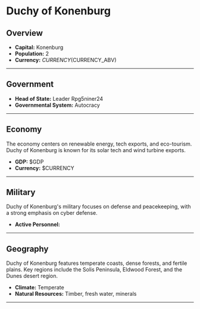 # Duchy of Konenburg

## Overview

- **Capital:** Konenburg
- **Population:** 2
- **Currency:** $CURRENCY ($CURRENCY_ABV)

---

## Government

- **Head of State:** Leader Rpg5niner24
- **Governmental System:** Autocracy

---

## Economy
The economy centers on renewable energy, tech exports, and eco-tourism. Duchy of Konenburg is known for its solar tech and wind turbine exports.

- **GDP:** $GDP
- **Currency:** $CURRENCY

---

## Military
Duchy of Konenburg's military focuses on defense and peacekeeping, with a strong emphasis on cyber defense.

- **Active Personnel:** 

---

## Geography
Duchy of Konenburg features temperate coasts, dense forests, and fertile plains. Key regions include the Solis Peninsula, Eldwood Forest, and the Dunes desert region.

- **Climate:** Temperate
- **Natural Resources:** Timber, fresh water, minerals

---